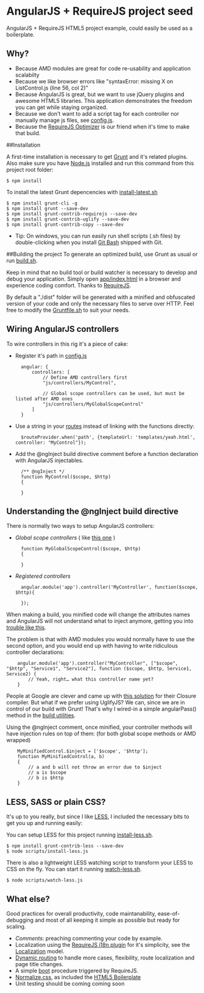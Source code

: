 AngularJS + RequireJS project seed
==================================

AngularJS + RequireJS HTML5 project example, could easily be used as a boilerplate.

## Why?

- Because AMD modules are great for code re-usability and application scalabilty
- Because we like browser errors like "syntaxError: missing X on ListControl.js (line 56, col 2)"
- Because AngularJS is great, but we want to use jQuery plugins and awesome HTML5 libraries.
This application demonstrates the freedom you can get while staying organized.
- Because we don't want to add a script tag for each controller nor manually manage js files, see [config.js](https://github.com/pheno7/angular-requirejs-seed/blob/master/app/config.js).
- Because the [RequireJS Optimizer](http://requirejs.org/docs/optimization.html) is our friend when it's time to make that build.

##Installation

A first-time installation is necessary to get [Grunt](http://gruntjs.com/) and it's related plugins. Also make sure you have [Node.js](http://nodejs.org/) installed and run this command from this project root folder:

    $ npm install

To install the latest Grunt depencencies with [install-latest.sh](https://github.com/pheno7/angular-requirejs-seed/blob/master/install-latest.sh)
  
    $ npm install grunt-cli -g
    $ npm install grunt --save-dev
    $ npm install grunt-contrib-requirejs --save-dev
    $ npm install grunt-contrib-uglify --save-dev
    $ npm install grunt-contrib-copy --save-dev

- Tip: On windows, you can run easily run shell scripts (.sh files) by double-clicking when you install [Git Bash](http://git-scm.com/downloads) shipped with Git.

##Building the project
To generate an optimized build, use Grunt as usual or run [build.sh](https://github.com/pheno7/angular-requirejs-seed/blob/master/build.sh).

Keep in mind that no build tool or build watcher is necessary to develop and debug your application. Simply open [app/index.html](https://github.com/pheno7/angular-requirejs-seed/blob/master/app/index.html) in a browser and experience coding comfort. Thanks to [RequireJS](http://requirejs.org/).

By default a "./dist" folder will be generated with a minified and obfuscated version of your code and only the necessary files to serve over HTTP. Feel free to modify the [Gruntfile.sh](https://github.com/pheno7/angular-requirejs-seed/blob/master/Gruntfile.js) to suit your needs.


    
## Wiring AngularJS controllers 

To wire controllers in this rig it's a piece of cake:

- Register it's path in [config.js](https://github.com/pheno7/angular-requirejs-seed/blob/master/app/config.js)

		angular: {
			controllers: [
				// Define AMD controllers first
				"js/controllers/MyControl",

				// Global scope controllers can be used, but must be listed after AMD ones
				"js/controllers/MyGlobalScopeControl"
			]
		}

- Use a string in your [routes](https://github.com/pheno7/angular-requirejs-seed/blob/master/app/js/routing.js) instead of linking with the functions directly:

		$routeProvider.when('path', {templateUrl: 'templates/yeah.html', controller: "MyControl"});


- Add the @ngInject build directive comment before a function declaration with AngularJS injectables.

		/** @ngInject */
		function MyControl($scope, $http)
		{
			
		}

## Understanding the @ngInject build directive



There is normally two ways to setup AngularJS controllers:

- _Global scope controllers_ ( like [this one](https://github.com/pheno7/angular-requirejs-seed/blob/master/app/js/controllers/ListControl.js) )

		function MyGlobalScopeControl($scope, $http)
		{
				
		}
		
- _Registered controllers_ 
	
		angular.module('app').controller('MyController', function($scope, $http){
		
		});

When making a build, you minified code will change the attributes names and AngularJS will not understand what to inject anymore, getting you into [trouble like this](http://stackoverflow.com/questions/16242406/angular-js-error-with-providerinjector).

The problem is that with AMD modules you would normally have to use the second option, and you would end up with having to write ridiculous controller declarations:

		angular.module('app').controller("MyController", ["$scope", "$http", "Service1", "Service2"], function ($scope, $http, Service1, Service2) {
			// Yeah, right… what this controller name yet?
		}

People at Google are clever and came up with [this solution](http://code.google.com/p/closure-compiler/source/browse/src/com/google/javascript/jscomp/AngularPass.java) for their Closure compiler. But what if we prefer using UglifyJS? We can, since we are in control of our build with Grunt! That's why I wired-in a simple angularPass() method in the [build utilities](https://github.com/pheno7/angular-requirejs-seed/blob/master/scripts/build-utils.js).

Using the @ngInject comment, once minified, your controller methods will have injection rules on top of them: (for both global scope methods or AMD wrapped)
	
		MyMinifiedControl.$inject = ['$scope', '$http'];		
		function MyMinifiedControl(a, b)
		{		
			// a and b will not throw an error due to $inject
			// a is $scope
			// b is $http
		}

## LESS, SASS or plain CSS?

It's up to you really, but since I like [LESS](http://lesscss.org/), I included the necessary bits to get you up and running easily:

You can setup LESS for this project running [install-less.sh](https://github.com/pheno7/angular-requirejs-seed/blob/master/install-less.sh).

    $ npm install grunt-contrib-less --save-dev
    $ node scripts/install-less.js

There is also a lightweight LESS watching script to transform your LESS to CSS on the fly. You can start it running [watch-less.sh](https://github.com/pheno7/angular-requirejs-seed/blob/master/watch-less.sh).

    $ node scripts/watch-less.js
    
## What else?

Good practices for overall productivity, code maintanability, ease-of-debugging and most of all keeping it simple as possible but ready for scaling.

- _Comments_: preaching commenting your code by example.
- Localization using the [RequireJS i18n plugin](https://github.com/requirejs/i18n) for it's simplicity, see the [Localization](https://github.com/pheno7/angular-requirejs-seed/blob/master/app/models/Localization.js) model.
- [Dynamic routing](https://github.com/pheno7/angular-requirejs-seed/blob/master/app/routing.js) to handle more cases, flexibility, route localization and page title changes.
- A simple [boot](https://github.com/pheno7/angular-requirejs-seed/blob/master/app/boot.js) procedure triggered by RequireJS. 
- [Normalize.css](http://necolas.github.io/normalize.css/), as included the [HTML5 Boilerplate](http://html5boilerplate.com/)
- Unit testing should be coming coming soon
